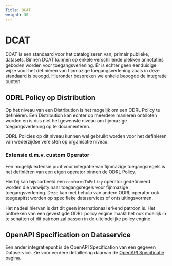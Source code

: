 ```yaml
---
Title: DCAT
weight: 30
---
```


# DCAT

DCAT is een standaard voor het catalogiseren van, primair publieke, datasets. Binnen DCAT kunnen op enkele verschillende plekken annotaties geboden worden voor toegangsverlening. Er is echter geen eenduidige wijze voor het definiëren van fijnmazige toegangsverlening zoals in deze standaard is beoogd. Hieronder bespreken we enkele beoogde de integratie punten.

## ODRL Policy op Distribution

Op het niveau van een Distribution is het mogelijk om een ODRL Policy te definiëren. Een Distribution kan echter op meerdere manieren ontsloten worden en is dus niet het gewenste niveau om fijnmazige toegangsverlening op te documenteren.

ODRL Policies op dit niveau kunnen wel gebruikt worden voor het definiëren van wederzijdse vereisten op organisatie niveau. 

### Extensie d.m.v. custom Operator

Een mogelijk extensie punt voor integratie van fijnmazige toegangsregels is het definiëren van een eigen operator binnen de ODRL Policy.

Hierbij kan bijvoorbeeld een `conformsToPolicy` operator gedefinieerd worden die verwijsty naar toegangsregels voor fijnmazige toegangsverlening. Deze kan met behulp van andere ODRL operator ook toegespitst worden op specifieke dataservices of ontsluitingsvormen.

Het nadeel hiervan is dat dit geen internationaal erkend patroon is. Het ontbreken van een gevestigde ODRL policy engine maakt het ook moeilijk in te schatten of dit patroon zal passen in de uiteindelijke policy engine.

## OpenAPI Specification on Dataservice

Een ander integratiepunt is de OpenAPI Specification van een gegeven Dataservice. Zie voor verdere detaillering daarvan de [OpenAPI Specificatie pagina](./oas).

